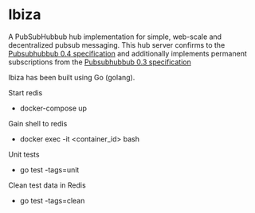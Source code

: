 # Ibiza
A PubSubHubbub hub implementation for simple, web-scale and decentralized pubsub messaging. This hub server confirms to the [Pubsubhubbub 0.4 specification]( http://pubsubhubbub.github.io/PubSubHubbub/pubsubhubbub-core-0.4.html) and additionally implements permanent subscriptions from the [Pubsubhubbub 0.3 specification](http://pubsubhubbub.github.io/PubSubHubbub/pubsubhubbub-core-0.3.html)

Ibiza has been built using Go (golang).

Start redis
- docker-compose up

Gain shell to redis
- docker exec -it <container_id> bash

Unit tests
- go test -tags=unit

Clean test data in Redis
- go test -tags=clean

